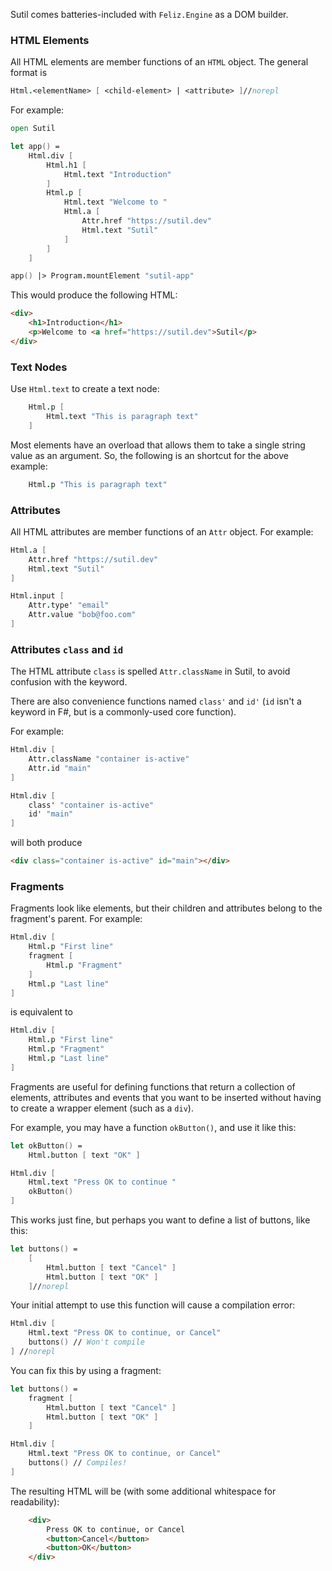 Sutil comes batteries-included with `Feliz.Engine` as a DOM builder.

### HTML Elements

All HTML elements are member functions of an `HTML` object. The general format is

```fsharp
Html.<elementName> [ <child-element> | <attribute> ]//norepl
```

For example:

```fsharp
open Sutil

let app() =
    Html.div [
        Html.h1 [
            Html.text "Introduction"
        ]
        Html.p [
            Html.text "Welcome to "
            Html.a [
                Attr.href "https://sutil.dev"
                Html.text "Sutil"
            ]
        ]
    ]

app() |> Program.mountElement "sutil-app"
```

This would produce the following HTML:
```html
<div>
    <h1>Introduction</h1>
    <p>Welcome to <a href="https://sutil.dev">Sutil</p>
</div>
```

### Text Nodes

Use `Html.text` to create a text node:

```fsharp
    Html.p [
        Html.text "This is paragraph text"
    ]
```

Most elements have an overload that allows them to take a single string value as an argument. So, the following is
an shortcut for the above example:

```fsharp
    Html.p "This is paragraph text"
```

### Attributes

All HTML attributes are member functions of an `Attr` object. For example:

```fsharp
Html.a [
    Attr.href "https://sutil.dev"
    Html.text "Sutil"
]
```

```fsharp
Html.input [
    Attr.type' "email"
    Attr.value "bob@foo.com"
]
```

### Attributes `class` and `id`

The HTML attribute `class` is spelled `Attr.className` in Sutil, to avoid confusion with the keyword.

There are also convenience functions named `class'` and `id'` (`id` isn't a keyword in F#, but is a commonly-used core function).

For example:
```fsharp
Html.div [
    Attr.className "container is-active"
    Attr.id "main"
]
```

```fsharp
Html.div [
    class' "container is-active"
    id' "main"
]
```

will both produce

```html
<div class="container is-active" id="main"></div>
```

### Fragments

Fragments look like elements, but their children and attributes belong to the fragment's parent. For example:

```fsharp
Html.div [
    Html.p "First line"
    fragment [
        Html.p "Fragment"
    ]
    Html.p "Last line"
]
```

is equivalent to

```fsharp
Html.div [
    Html.p "First line"
    Html.p "Fragment"
    Html.p "Last line"
]
```

Fragments are useful for defining functions that return a collection of elements, attributes and events that you want to be inserted without having to create a wrapper element (such as a `div`).

For example, you may have a function `okButton()`, and use it like this:

```fsharp
let okButton() =
    Html.button [ text "OK" ]

Html.div [
    Html.text "Press OK to continue "
    okButton()
]
```

This works just fine, but perhaps you want to define a list of buttons, like this:

```fsharp
let buttons() =
    [
        Html.button [ text "Cancel" ]
        Html.button [ text "OK" ]
    ]//norepl
```

Your initial attempt to use this function will cause a compilation error:
```fsharp
Html.div [
    Html.text "Press OK to continue, or Cancel"
    buttons() // Won't compile
] //norepl
```

You can fix this by using a fragment:
```fsharp
let buttons() =
    fragment [
        Html.button [ text "Cancel" ]
        Html.button [ text "OK" ]
    ]

Html.div [
    Html.text "Press OK to continue, or Cancel"
    buttons() // Compiles!
]
```

The resulting HTML will be (with some additional whitespace for readability):
```html
    <div>
        Press OK to continue, or Cancel
        <button>Cancel</button>
        <button>OK</button>
    </div>
```
